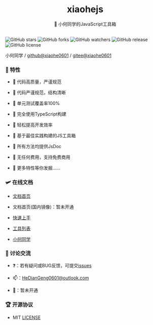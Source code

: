 <div align="center">
  <h1>xiaohejs</h1>
  <span>🎈 小何同学的JavaScript工具箱</span>
</div>

<br>

![GitHub stars](https://img.shields.io/github/stars/xiaohe0601/xiaohejs?logo=GitHub&style=flat-square)
![GitHub forks](https://img.shields.io/github/forks/xiaohe0601/xiaohejs?logo=GitHub&style=flat-square)
![GitHub watchers](https://img.shields.io/github/watchers/xiaohe0601/xiaohejs?logo=GitHub&style=flat-square)
![GitHub release](https://img.shields.io/github/v/release/xiaohe0601/xiaohejs?logo=GitHub&style=flat-square)
![GitHub license](https://img.shields.io/github/license/xiaohe0601/xiaohejs?style=flat-square)

小何同学 / [github@xiaohe0601](https://github.com/xiaohe0601) / [gitee@xiaohe0601](https://gitee.com/xiaohe0601)

### 🎉 特性

- 🍔 代码高质量，严谨规范

- 🍚 代码严谨规范，结构清晰

- 🍖 单元测试覆盖率100%

- 🍜 完全使用TypeScript构建

- 🍙 轻松提高开发效率

- 🍟 基于最佳实践构建的JS工具箱

- 🧀 所有方法均提供JsDoc

- 🍳 无任何费用，支持免费商用

- 🥗 更多特性等你发掘……

### 🛩️ 在线文档

- [文档首页](https://xiaohejs.xiaohe.ink)

- 文档首页(国内镜像)：暂未开通

- [快速上手](https://xiaohejs.xiaohe.ink/guide/getting-started.html)

- [工具列表](https://xiaohejs.xiaohe.ink/utils)

- [小何同学](https://xiaohejs.xiaohe.ink/about/xiaohe.html)

### 🐶 讨论交流

- ❓：若有疑问或BUG反馈，可提交[issues](https://github.com/xiaohe0601/xiaohejs/issues)

- 📫：[HeDianGeng0601@outlook.com](mailto:HeDianGeng0601@outlook.com)

- 🐧：暂未开通

### 🏆 开源协议

- MIT [LICENSE](./LICENSE)